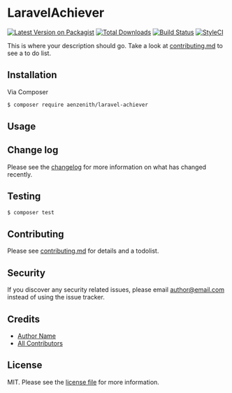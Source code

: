 # LaravelAchiever

[![Latest Version on Packagist][ico-version]][link-packagist]
[![Total Downloads][ico-downloads]][link-downloads]
[![Build Status][ico-travis]][link-travis]
[![StyleCI][ico-styleci]][link-styleci]

This is where your description should go. Take a look at [contributing.md](contributing.md) to see a to do list.

## Installation

Via Composer

``` bash
$ composer require aenzenith/laravel-achiever
```

## Usage

## Change log

Please see the [changelog](changelog.md) for more information on what has changed recently.

## Testing

``` bash
$ composer test
```

## Contributing

Please see [contributing.md](contributing.md) for details and a todolist.

## Security

If you discover any security related issues, please email author@email.com instead of using the issue tracker.

## Credits

- [Author Name][link-author]
- [All Contributors][link-contributors]

## License

MIT. Please see the [license file](license.md) for more information.

[ico-version]: https://img.shields.io/packagist/v/aenzenith/laravel-achiever.svg?style=flat-square
[ico-downloads]: https://img.shields.io/packagist/dt/aenzenith/laravel-achiever.svg?style=flat-square
[ico-travis]: https://img.shields.io/travis/aenzenith/laravel-achiever/master.svg?style=flat-square
[ico-styleci]: https://styleci.io/repos/12345678/shield

[link-packagist]: https://packagist.org/packages/aenzenith/laravel-achiever
[link-downloads]: https://packagist.org/packages/aenzenith/laravel-achiever
[link-travis]: https://travis-ci.org/aenzenith/laravel-achiever
[link-styleci]: https://styleci.io/repos/12345678
[link-author]: https://github.com/aenzenith
[link-contributors]: ../../contributors
